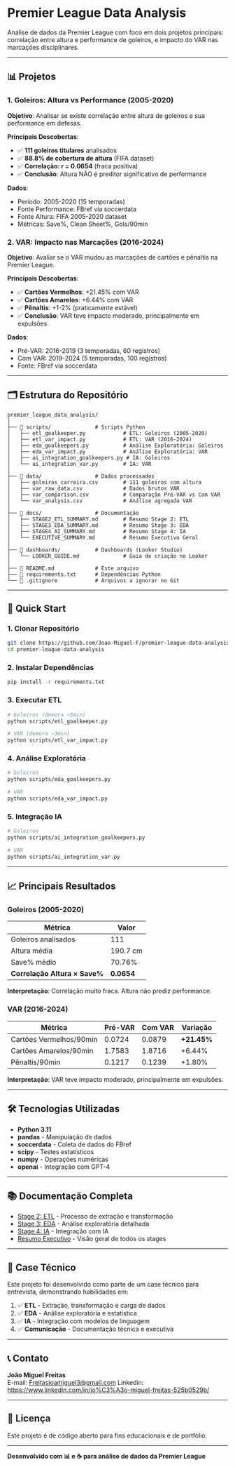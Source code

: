 # Premier League Data Analysis

Análise de dados da Premier League com foco em dois projetos principais: correlação entre altura e performance de goleiros, e impacto do VAR nas marcações disciplinares.

---

## 📊 Projetos

### 1. Goleiros: Altura vs Performance (2005-2020)
**Objetivo**: Analisar se existe correlação entre altura de goleiros e sua performance em defesas.

**Principais Descobertas**:
- ✅ **111 goleiros titulares** analisados
- ✅ **88.8% de cobertura de altura** (FIFA dataset)
- ✅ **Correlação: r = 0.0654** (fraca positiva)
- ✅ **Conclusão**: Altura NÃO é preditor significativo de performance

**Dados**:
- Período: 2005-2020 (15 temporadas)
- Fonte Performance: FBref via soccerdata
- Fonte Altura: FIFA 2005-2020 dataset
- Métricas: Save%, Clean Sheet%, Gols/90min

### 2. VAR: Impacto nas Marcações (2016-2024)
**Objetivo**: Avaliar se o VAR mudou as marcações de cartões e pênaltis na Premier League.

**Principais Descobertas**:
- ✅ **Cartões Vermelhos**: +21.45% com VAR
- ✅ **Cartões Amarelos**: +6.44% com VAR
- ✅ **Pênaltis**: +1-2% (praticamente estável)
- ✅ **Conclusão**: VAR teve impacto moderado, principalmente em expulsões

**Dados**:
- Pré-VAR: 2016-2019 (3 temporadas, 60 registros)
- Com VAR: 2019-2024 (5 temporadas, 100 registros)
- Fonte: FBref via soccerdata

---

## 🗂️ Estrutura do Repositório

```
premier_league_data_analysis/
│
├── 📂 scripts/              # Scripts Python
│   ├── etl_goalkeeper.py            # ETL: Goleiros (2005-2020)
│   ├── etl_var_impact.py            # ETL: VAR (2016-2024)
│   ├── eda_goalkeepers.py           # Análise Exploratória: Goleiros
│   ├── eda_var_impact.py            # Análise Exploratória: VAR
│   ├── ai_integration_goalkeepers.py # IA: Goleiros
│   └── ai_integration_var.py        # IA: VAR
│
├── 📂 data/                 # Dados processados
│   ├── goleiros_carreira.csv        # 111 goleiros com altura
│   ├── var_raw_data.csv             # Dados brutos VAR
│   ├── var_comparison.csv           # Comparação Pré-VAR vs Com VAR
│   └── var_analysis.csv             # Análise agregada VAR
│
├── 📂 docs/                 # Documentação
│   ├── STAGE2_ETL_SUMMARY.md        # Resumo Stage 2: ETL
│   ├── STAGE3_EDA_SUMMARY.md        # Resumo Stage 3: EDA
│   ├── STAGE4_AI_SUMMARY.md         # Resumo Stage 4: IA
│   └── EXECUTIVE_SUMMARY.md         # Resumo Executivo Geral
│
├── 📂 dashboards/           # Dashboards (Looker Studio)
│   └── LOOKER_GUIDE.md              # Guia de criação no Looker
│
├── 📄 README.md             # Este arquivo
├── 📄 requirements.txt      # Dependências Python
└── 📄 .gitignore            # Arquivos a ignorar no Git
```

---

## 🚀 Quick Start

### 1. Clonar Repositório
```bash
git clone https://github.com/Joao-Miguel-F/premier-league-data-analysis.git
cd premier-league-data-analysis
```

### 2. Instalar Dependências
```bash
pip install -r requirements.txt
```

### 3. Executar ETL
```bash
# Goleiros (demora ~5min)
python scripts/etl_goalkeeper.py

# VAR (demora ~3min)
python scripts/etl_var_impact.py
```

### 4. Análise Exploratória
```bash
# Goleiros
python scripts/eda_goalkeepers.py

# VAR
python scripts/eda_var_impact.py
```

### 5. Integração IA
```bash
# Goleiros
python scripts/ai_integration_goalkeepers.py

# VAR
python scripts/ai_integration_var.py
```

---

## 📈 Principais Resultados

### Goleiros (2005-2020)

| Métrica | Valor |
|---------|-------|
| Goleiros analisados | 111 |
| Altura média | 190.7 cm |
| Save% médio | 70.76% |
| **Correlação Altura × Save%** | **0.0654** |

**Interpretação**: Correlação muito fraca. Altura não prediz performance.

### VAR (2016-2024)

| Métrica | Pré-VAR | Com VAR | Variação |
|---------|---------|---------|----------|
| Cartões Vermelhos/90min | 0.0724 | 0.0879 | **+21.45%** |
| Cartões Amarelos/90min | 1.7583 | 1.8716 | +6.44% |
| Pênaltis/90min | 0.1217 | 0.1239 | +1.80% |

**Interpretação**: VAR teve impacto moderado, principalmente em expulsões.

---

## 🛠️ Tecnologias Utilizadas

- **Python 3.11**
- **pandas** - Manipulação de dados
- **soccerdata** - Coleta de dados do FBref
- **scipy** - Testes estatísticos
- **numpy** - Operações numéricas
- **openai** - Integração com GPT-4

---

## 📚 Documentação Completa

- [Stage 2: ETL](docs/STAGE2_ETL_SUMMARY.md) - Processo de extração e transformação
- [Stage 3: EDA](docs/STAGE3_EDA_SUMMARY.md) - Análise exploratória detalhada
- [Stage 4: IA](docs/STAGE4_AI_SUMMARY.md) - Integração com IA
- [Resumo Executivo](docs/EXECUTIVE_SUMMARY.md) - Visão geral de todos os stages

---

## 🎯 Case Técnico

Este projeto foi desenvolvido como parte de um case técnico para entrevista, demonstrando habilidades em:

1. ✅ **ETL** - Extração, transformação e carga de dados
2. ✅ **EDA** - Análise exploratória e estatística
3. ✅ **IA** - Integração com modelos de linguagem
4. ✅ **Comunicação** - Documentação técnica e executiva

---

## 📞 Contato

**João Miguel Freitas**  
E-mail: Freitasjoamiguel3@gmail.com
Linkedin: https://www.linkedin.com/in/jo%C3%A3o-miguel-freitas-525b0529b/

---

## 📄 Licença

Este projeto é de código aberto para fins educacionais e de portfólio.

---

**Desenvolvido com 📊 e ☕ para análise de dados da Premier League**

